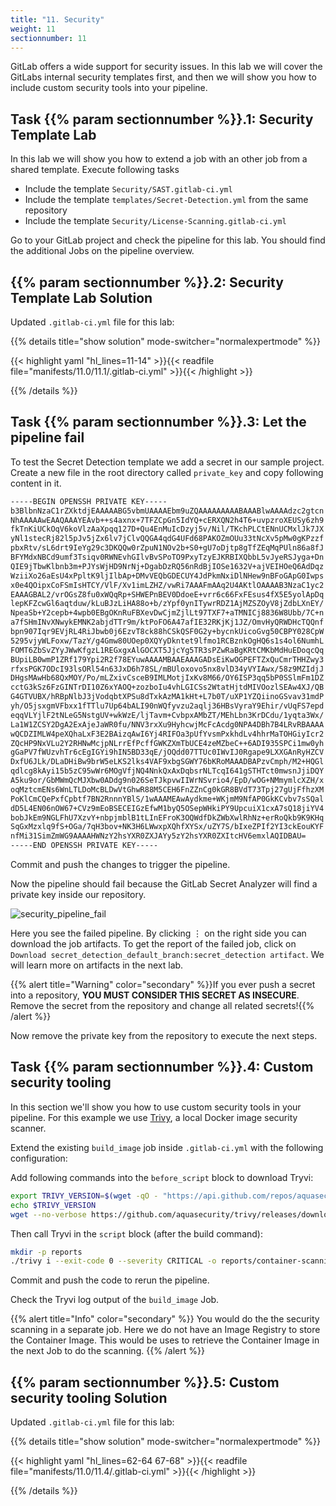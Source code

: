 ```yaml
---
title: "11. Security"
weight: 11
sectionnumber: 11
---
```


GitLab offers a wide support for security issues. In this lab we will cover the GitLabs internal security templates first, and then we will show you how to include custom security tools into your pipeline.


## Task {{% param sectionnumber %}}.1: Security Template Lab

In this lab we will show you how to extend a job with an other job from a shared template.
Execute following tasks

* Include the template `Security/SAST.gitlab-ci.yml`
* Include the template `templates/Secret-Detection.yml` from the same repository
* Include the template `Security/License-Scanning.gitlab-ci.yml`

Go to your GitLab project and check the pipeline for this lab. You should find the additional Jobs on the pipeline overview.


## {{% param sectionnumber %}}.2: Security Template Lab Solution

Updated `.gitlab-ci.yml` file for this lab:

{{% details title="show solution" mode-switcher="normalexpertmode" %}}

{{< highlight yaml "hl_lines=11-14" >}}{{< readfile file="manifests/11.0/11.1/.gitlab-ci.yml" >}}{{< /highlight >}}

{{% /details %}}


## Task {{% param sectionnumber %}}.3: Let the pipeline fail

To test the Secret Detection template we add a secret in our sample project. Create a new file in the root directory called `private_key` and copy following content in it.

```txt
-----BEGIN OPENSSH PRIVATE KEY-----
b3BlbnNzaC1rZXktdjEAAAAABG5vbmUAAAAEbm9uZQAAAAAAAAABAAABlwAAAAdzc2gtcn
NhAAAAAwEAAQAAAYEAvb++s4axnx+7TFZCpGn5IdYQ+cERXQN2h4T6+uvpzroXEUSy6zh9
fkTnKiUCkOqV6koVlzAaXpqq127D+Qu4EnMuIcDzyj5v/Nil/TKchPLCtENnUCMxlJk7JX
yNl1stecRj82l5pJv5jZx6lv7jClvQQGA4qdG4UFd68PAKOZmOUu33tNcXv5pMw0gKPzzf
pbxRtv/sL6drt9IeYg29c3DKQQw0rZpuN1NOv2b+S0+gU7oDjtp8gTfZEqMqPUln86a8fJ
BFYMdxNBCd9umf3Tsiqv0RWNEvhGIlvBvSPoTO9PxyTzyEJKRBIXQbbL5vJyeRSJyga+Dn
QIE9jTbwKlbnb3m+PJYsWjHD9NrNj+DgabDzRQ56nRdBjIOSe1632V+ajVEIHOeQ6AdDqz
WziiXo26aEsU4xPpltK9ljIlbAp+DMvVEQbGDECUY4JdPkmNxiDlNHew9nBFoGApG0Iwps
x0e4QOipxCoFSmIsHTCY/VlF/Xv1imLZHZ/vwRi7AAAFmAAq2U4AKtlOAAAAB3NzaC1yc2
EAAAGBAL2/vrOGsZ8fu0xWQqRp+SHWEPnBEV0DdoeE+vrr6c66FxFEsus4fX5E5yolApDq
lepKFZcwGl6aqtduw/kLuBJzLiHA88o+b/zYpf0ynITywrRDZ1AjMZSZOyV8jZdbLXnEY/
NpeaSb+Y2cepb+4wpb0EBgOKnRuFBXevDwCjmZjlLt97TXF7+aTMNICj8836W8Ubb/7C+n
a7fSHmINvXNwykEMNK2abjdTTr9m/ktPoFO6A47afIE32RKjKj1JZ/OmvHyQRWDHcTQQnf
bpn907Iqr9EVjRL4RiJbwb0j6EzvT8ck88hCSkQSF0G2y+bycnkUicoGvg50CBPY028CpW
5295vjyWLFoxw/TazY/g4Gmw80UOep0XQYyDkntet9lfmo1RCBznkOgHQ6s1s4ol6NumhL
FOMT6ZbSvZYyJWwKfgzL1REGxgxAlGOCXT5JjcYg5TR3sPZwRaBgKRtCMKbMdHuEDoqcQq
BUpiLB0wmP1ZRf179Ypi2R2f78EYuwAAAAMBAAEAAAGADsEiKwOGPEFTZxQuCmrTHHZwy3
rfxsPGK7ODcI93lsORl54n63JxD6h78SL/mBUloxovo5nx8vlD34yVYIAwx/58z9MZIdjJ
DHgsMAwHb68QxMOY/Po/mLZxivCsceB9IMLMotjIxKv8M66/OY6ISP3qq5bP0SSlmFm1DZ
cctG3kSz6FzGINTrDI10Z6xYAOQ+zozboIu4vhLGICSs2WtatHjtdMIVOozlSEAw4XJ/QB
G4GTVUBX/hRBpNlbJ3jVodqbtXPSu8dTxkAzMA1kHt+L7b0T/uXP1YZQiinoGSvav31mdP
yh/O5jsxgmVFbxx1fTTlu7Up64bALI90nWQfyvzu2aqlj36HBsVyraY9Ehir/vUqFS7epd
eqqVLYjlF2tNLeG5NstgUV+wkWzE/ljTavm+CvbpxAMbZT/MEhLbn3KrDCdu/1yqta3Wx/
La1W1ZCSY2DgA2ExAjeJaWR0fu/NNV3rxXu9HyhcwjMcFcAcdg0NPA4DBh7B4LRvRBAAAA
wQCDZIMLW4peXQhaLxF3E2BAizqAwI6Yj4RIFOa3pUfYvsmPxkhdLv4hhrMaTOHGiyIcr2
ZQcHP9NxVLu2Y2RHNwMcjpNLrrEfPcffGWKZXmTbUCE4zeMZbeC++6ADI935SPCi1mw0yh
gGaPV7fWUzvhTr6cEgIGYi9hIN5BD33qE/jOQdd07TTUc0IWvIJ0Rgape9LXXGAnRyHZCV
DxfU6JLk/DLaDHiBw9brW5eLKS2lks4VAF9xbgSGWY76bKRoMAAADBAPzvCmph/M2+HQGl
qdlcg8kAyi15b5zC95wWr6MOgVfjNQ4NnkQxAxDqbsrNLTcqI641gSTHTct0mwsnJjiDQY
A5ku9or/GbMWmQcMJXbw0ADdg9n026SeTJkpvwIIWrNSvrio4/EpD/wOG+NMmymlcXZH/x
oqMztcmENs6WnLTLDoMcBLDwVtGhwR88M5CEH6FnZZnCg0kGR8BVdT73Tpj27gUjFfhzXM
PoKlCmCQePxfCpbtf7BN2RnnnYBlS/1wAAAMEAwAydkme+WKjmM9NfAP0GkKCvbv7sSQal
dD5L4EN06nOW67+CVz9mEoBSECEIGzEfwM1byQ5OSepWHkiPY9UpcuiX1cxA7sQ18jiYV4
bobJkEm9NGLFhU7XzvY+nbpjmblB1tLInEFroK3OQWdfDkZWbXwlRhNz+erRoQkb9K9KHq
SqGxMzxlq9fS+OGa/7qH3bov+NK3H6LWwxpXQhfXYSx/uZY7S/bIxeZPIf2YI3ckEouKYF
nfMi31SimZmWG9AAAAHWNzY2hsYXR0ZXJAYy5zY2hsYXR0ZXItcHV6emxlAQIDBAU=
-----END OPENSSH PRIVATE KEY-----
```

Commit and push the changes to trigger the pipeline.

Now the pipeline should fail because the GitLab Secret Analyzer will find a private key inside our repository.

![security_pipeline_fail](../security_pipeline_fail.png)

Here you see the failed pipeline. By clicking ⋮ on the right side you can download the job artifacts. To get the report of the failed job, click on `Download secret_detection_default_branch:secret_detection artifact`. We will learn more on artifacts in the next lab.

{{% alert title="Warning" color="secondary" %}}If you ever push a secret into a repository, **YOU MUST CONSIDER THIS SECRET AS INSECURE**. Remove the secret from the repository and change all related secrets!{{% /alert %}}

Now remove the private key from the repository to execute the next steps.


## Task {{% param sectionnumber %}}.4: Custom security tooling

In this section we'll show you how to use custom security tools in your pipeline. For this example we use [Trivy](https://github.com/aquasecurity/trivy), a local Docker image security scanner.

Extend the existing `build_image` job inside `.gitlab-ci.yml` with the following configuration:

Add following commands into the `before_script` block to download Tryvi:

```bash
export TRIVY_VERSION=$(wget -qO - "https://api.github.com/repos/aquasecurity/trivy/releases/latest" | grep '"tag_name":' | sed -E 's/.*"v([^"]+)".*/\1/')
echo $TRIVY_VERSION
wget --no-verbose https://github.com/aquasecurity/trivy/releases/download/v${TRIVY_VERSION}/trivy_${TRIVY_VERSION}_Linux-64bit.tar.gz -O - | tar  -zxvf -
```

Then call Tryvi in the `script` block (after the build command):

```bash
mkdir -p reports
./trivy i --exit-code 0 --severity CRITICAL -o reports/container-scanning-report_$CI_COMMIT_SHORT_SHA.txt $IMAGE_NAME
```

Commit and push the code to rerun the pipeline.

Check the Tryvi log output of the `build_image` Job.

{{% alert title="Info" color="secondary" %}}
You would do the the security scanning in a separate job. Here we do not have an Image Registry to store the Container Image. This would be uses to retrieve the Container Image in the next Job to do the scanning.
{{% /alert %}}


## {{% param sectionnumber %}}.5: Custom security tooling Solution

Updated `.gitlab-ci.yml` file for this lab:

{{% details title="show solution" mode-switcher="normalexpertmode" %}}

{{< highlight yaml "hl_lines=62-64 67-68" >}}{{< readfile file="manifests/11.0/11.4/.gitlab-ci.yml" >}}{{< /highlight >}}

{{% /details %}}
